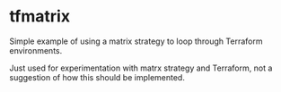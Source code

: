 # tfmatrix

Simple example of using a matrix strategy to loop through Terraform environments.  

Just used for experimentation with matrx strategy and Terraform,
not a suggestion of how this should be implemented.
